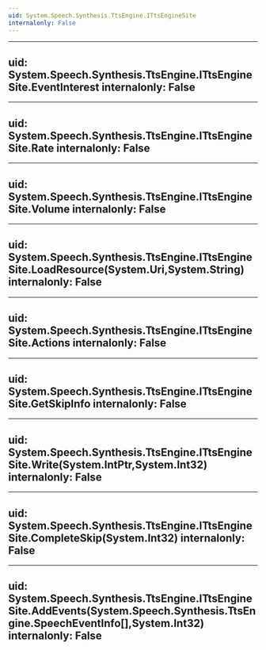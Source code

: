 ```yaml
---
uid: System.Speech.Synthesis.TtsEngine.ITtsEngineSite
internalonly: False
---
```


---
uid: System.Speech.Synthesis.TtsEngine.ITtsEngineSite.EventInterest
internalonly: False
---

---
uid: System.Speech.Synthesis.TtsEngine.ITtsEngineSite.Rate
internalonly: False
---

---
uid: System.Speech.Synthesis.TtsEngine.ITtsEngineSite.Volume
internalonly: False
---

---
uid: System.Speech.Synthesis.TtsEngine.ITtsEngineSite.LoadResource(System.Uri,System.String)
internalonly: False
---

---
uid: System.Speech.Synthesis.TtsEngine.ITtsEngineSite.Actions
internalonly: False
---

---
uid: System.Speech.Synthesis.TtsEngine.ITtsEngineSite.GetSkipInfo
internalonly: False
---

---
uid: System.Speech.Synthesis.TtsEngine.ITtsEngineSite.Write(System.IntPtr,System.Int32)
internalonly: False
---

---
uid: System.Speech.Synthesis.TtsEngine.ITtsEngineSite.CompleteSkip(System.Int32)
internalonly: False
---

---
uid: System.Speech.Synthesis.TtsEngine.ITtsEngineSite.AddEvents(System.Speech.Synthesis.TtsEngine.SpeechEventInfo[],System.Int32)
internalonly: False
---
